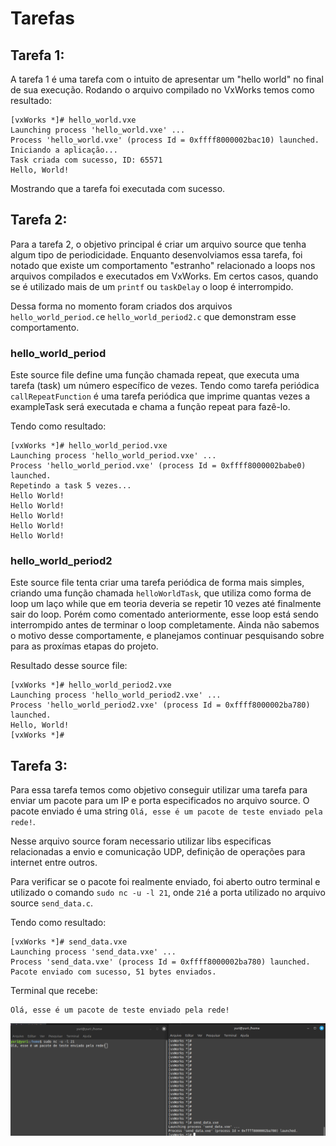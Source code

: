 # Tarefas

## Tarefa 1:

A tarefa 1 é uma tarefa com o intuito de apresentar um "hello world" no final de sua execução.
Rodando o arquivo compilado no VxWorks temos como resultado:
```
[vxWorks *]# hello_world.vxe                                                    
Launching process 'hello_world.vxe' ...                                         
Process 'hello_world.vxe' (process Id = 0xffff8000002bac10) launched.           
Iniciando a aplicação...                                                        
Task criada com sucesso, ID: 65571                                              
Hello, World! 
```

Mostrando que a tarefa foi executada com sucesso.

## Tarefa 2:

Para a tarefa 2, o objetivo principal é criar um arquivo source que tenha algum tipo de periodicidade. Enquanto desenvolviamos essa tarefa, foi notado que existe um comportamento "estranho" relacionado a loops nos arquivos compilados e executados em VxWorks. Em certos casos, quando se é utilizado mais de um `printf` ou `taskDelay` o loop é interrompido.

Dessa forma no momento foram criados dos arquivos `hello_world_period.c`e `hello_world_period2.c` que demonstram esse comportamento.

### hello_world_period
Este source file define uma função chamada repeat, que executa uma tarefa (task) um número específico de vezes. Tendo como tarefa periódica `callRepeatFunction` é uma tarefa periódica que imprime quantas vezes a exampleTask será executada e chama a função repeat para fazê-lo.

Tendo como resultado:
```
[vxWorks *]# hello_world_period.vxe                                             
Launching process 'hello_world_period.vxe' ...                                  
Process 'hello_world_period.vxe' (process Id = 0xffff8000002babe0) launched.    
Repetindo a task 5 vezes...                                                     
Hello World!                                                                    
Hello World!                                                                    
Hello World!                                                                    
Hello World!                                                                    
Hello World!  
```

### hello_world_period2
Este source file tenta criar uma tarefa periódica de forma mais simples, criando uma função chamada `helloWorldTask`, que utiliza como forma de loop um laço while que em teoria deveria se repetir 10 vezes até finalmente sair do loop. Porém como comentado anteriormente, esse loop está sendo interrompido antes de terminar o loop completamente. Ainda não sabemos o motivo desse comportamente, e planejamos continuar pesquisando sobre para as proxímas etapas do projeto.

Resultado desse source file:
```
[vxWorks *]# hello_world_period2.vxe                                            
Launching process 'hello_world_period2.vxe' ...                                 
Process 'hello_world_period2.vxe' (process Id = 0xffff8000002ba780) launched.   
Hello, World!                                                                   
[vxWorks *]# 
```

## Tarefa 3:
Para essa tarefa temos como objetivo conseguir utilizar uma tarefa para enviar um pacote para um IP e porta especificados no arquivo source. O pacote enviado é uma string `Olá, esse é um pacote de teste enviado pela rede!`.

Nesse arquivo source foram necessario utilizar libs especificas relacionadas a envio e comunicação UDP, definição de operações para internet entre outros.

Para verificar se o pacote foi realmente enviado, foi aberto outro terminal e utilizado o comando `sudo nc -u -l 21`, onde `21`é a porta utilizado no arquivo source `send_data.c`.

Tendo como resultado:
```
[vxWorks *]# send_data.vxe                                                      
Launching process 'send_data.vxe' ...                                           
Process 'send_data.vxe' (process Id = 0xffff8000002ba780) launched.             
Pacote enviado com sucesso, 51 bytes enviados.  
```
Terminal que recebe:
```
Olá, esse é um pacote de teste enviado pela rede!
```
![tarefa_3](/VxWorks//etapa_1/tarefa_3/tarefa_3.png)
